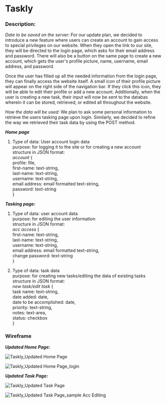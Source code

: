 # Taskly

### **Description:**
*Date to be saved on the server:* For our update plan, we decided to introduce a new feature where users can create an account to gain access to special privileges on our website. When they open the link to our site, they will be directed to the login page, which asks for their email address and password. There will also be a button on the same page to create a new account, which gets the user's profile picture, name, username, email address, and password.

Once the user has filled up all the needed information from the login page, they can finally access the website itself. A small icon of their profile picture will appear on the right side of the navigation bar. If they click this icon, they will be able to edit their profile or add a new account. Additionally, when the user is creating a new task, their input will now be sent to the   databas wherein it can be stored, retrieved, or edited all throughout the website.

*How the data will be used:* We plan to ask some personal information to retrieve the users tasking page upon login. Similarly, we decided to refine the way we retrieved their task data by using the POST method.

**_Home page_**
1. Type of data: User account login data \
purpose: for logging it to the site or for creating a new account \
structure in JSON format: \
*account* { \
profile: file, \
first-name: text-string, \
last-name: text-string, \
username: text-string, \
email address: email formatted text-string, \
password: text-string \
} 

**_Tasking page:_**
1. Type of data: user account data \
purpose: for editing the user information \
structure in JSON format: \
*acc access* { \
first-name: text-string, \
last-name: text-string, \
username: text-string, \
email address: email formatted text-string, \
change password: text-string \
} 

3. Type of data: task data \
purpose: for creating new tasks/editing the data of existing tasks \
structure in JSON format: \
*new task/edit task* { \
task name: text-string, \
date added: date, \
date to be accomplished: date, \
priority: text-string, \
notes: text-area, \
status: checkbox \
}


### **Wireframe**

**_Updated Home Page:_**

![Taskly_Updated Home Page](https://github.com/user-attachments/assets/698e2a9e-ed31-4158-95c7-f9fa5aaccf38)

![Taskly_Updated Home Page_login](https://github.com/user-attachments/assets/bf672413-cf54-42d7-96c7-9b67501f0b7e)

**_Updated Task Page:_**

![Taskly_Updated Task Page](https://github.com/user-attachments/assets/1ed70a0a-e338-4674-ba9e-0d3a6d441dfa)

![Taskly_Updated Task Page_sample Acc Editing](https://github.com/user-attachments/assets/97a82669-b75a-4094-95ea-3a2aa6fe954b)
